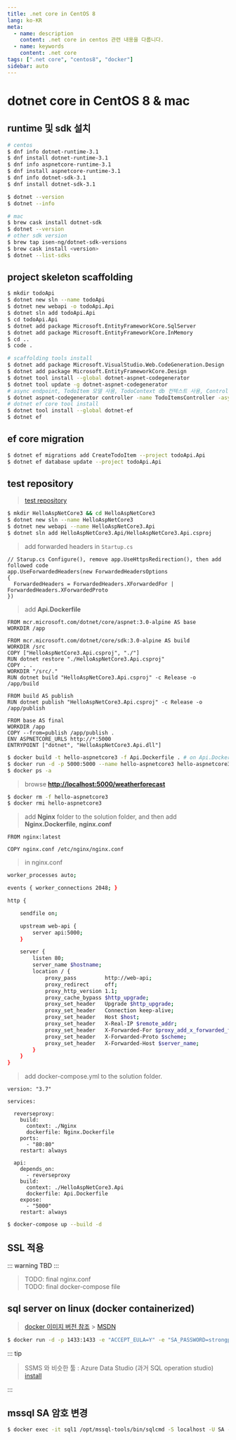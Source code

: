 ```yaml
---
title: .net core in CentOS 8
lang: ko-KR
meta:
  - name: description
    content: .net core in centos 관련 내용을 다룹니다.
  - name: keywords
    content: .net core
tags: [".net core", "centos8", "docker"]
sidebar: auto
---
```


# dotnet core in CentOS 8 & mac

<TagLinks />

## runtime 및 sdk 설치

```bash
# centos
$ dnf info dotnet-runtime-3.1
$ dnf install dotnet-runtime-3.1
$ dnf info aspnetcore-runtime-3.1
$ dnf install aspnetcore-runtime-3.1
$ dnf info dotnet-sdk-3.1
$ dnf install dotnet-sdk-3.1

$ dotnet --version
$ dotnet --info

# mac
$ brew cask install dotnet-sdk
$ dotnet --version
# other sdk version
$ brew tap isen-ng/dotnet-sdk-versions
$ brew cask install <version>
$ dotnet --list-sdks
```

## project skeleton scaffolding

```bash
$ mkdir todoApi
$ dotnet new sln --name todoApi
$ dotnet new webapi -o todoApi.Api
$ dotnet sln add todoApi.Api
$ cd todoApi.Api
$ dotnet add package Microsoft.EntityFrameworkCore.SqlServer
$ dotnet add package Microsoft.EntityFrameworkCore.InMemory
$ cd ..
$ code .

# scaffolding tools install
$ dotnet add package Microsoft.VisualStudio.Web.CodeGeneration.Design
$ dotnet add package Microsoft.EntityFrameworkCore.Design
$ dotnet tool install --global dotnet-aspnet-codegenerator
$ dotnet tool update -g dotnet-aspnet-codegenerator
# async endpoint, TodoItem 모델 사용, TodoContext db 컨텍스트 사용, Controllers 폴더 하위에 생성
$ dotnet aspnet-codegenerator controller -name TodoItemsController -async -api -m TodoItem -dc TodoContext -outDir Controllers
# dotnet ef core tool install
$ dotnet tool install --global dotnet-ef
$ dotnet ef
```

## ef core migration

```bash
$ dotnet ef migrations add CreateTodoItem --project todoApi.Api
$ dotnet ef database update --project todoApi.Api
```

## test repository

> [test repository](https://github.com/shockzinfinity/dotnetcore-dockerized.git)

```bash
$ mkdir HelloAspNetCore3 && cd HelloAspNetCore3
$ dotnet new sln --name HelloAspNetCore3
$ dotnet new webapi --name HelloAspNetCore3.Api
$ dotnet sln add HelloAspNetCore3.Api/HelloAspNetCore3.Api.csproj
```

> add forwarded headers in `Startup.cs`

```dotnet
// Starup.cs Configure(), remove app.UseHttpsRedirection(), then add followed code
app.UseForwardedHeaders(new ForwardedHeadersOptions
{
  ForwardedHeaders = ForwardedHeaders.XForwardedFor | ForwardedHeaders.XForwardedProto
})
```

> add **Api.Dockerfile**

```docker
FROM mcr.microsoft.com/dotnet/core/aspnet:3.0-alpine AS base
WORKDIR /app

FROM mcr.microsoft.com/dotnet/core/sdk:3.0-alpine AS build
WORKDIR /src
COPY ["HelloAspNetCore3.Api.csproj", "./"]
RUN dotnet restore "./HelloAspNetCore3.Api.csproj"
COPY . .
WORKDIR "/src/."
RUN dotnet build "HelloAspNetCore3.Api.csproj" -c Release -o /app/build

FROM build AS publish
RUN dotnet publish "HelloAspNetCore3.Api.csproj" -c Release -o /app/publish

FROM base AS final
WORKDIR /app
COPY --from=publish /app/publish .
ENV ASPNETCORE_URLS http://*:5000
ENTRYPOINT ["dotnet", "HelloAspNetCore3.Api.dll"]
```

```bash
$ docker build -t hello-aspnetcore3 -f Api.Dockerfile . # on Api.Dockerfile location
$ docker run -d -p 5000:5000 --name hello-aspnetcore3 hello-aspnetcore3
$ docker ps -a
```

> browse **[http://localhost:5000/weatherforecast](http://localhost:5000/weatherforecast)**

```bash
$ docker rm -f hello-aspnetcore3
$ docker rmi hello-aspnetcore3
```

> add **Nginx** folder to the solution folder, and then add **Nginx.Dockerfile**, **nginx.conf**

```docker
FROM nginx:latest

COPY nginx.conf /etc/nginx/nginx.conf
```

> in nginx.conf

```bash
worker_processes auto;

events { worker_connections 2048; }

http {

    sendfile on;

    upstream web-api {
        server api:5000;
    }

    server {
        listen 80;
        server_name $hostname;
        location / {
            proxy_pass         http://web-api;
            proxy_redirect     off;
            proxy_http_version 1.1;
            proxy_cache_bypass $http_upgrade;
            proxy_set_header   Upgrade $http_upgrade;
            proxy_set_header   Connection keep-alive;
            proxy_set_header   Host $host;
            proxy_set_header   X-Real-IP $remote_addr;
            proxy_set_header   X-Forwarded-For $proxy_add_x_forwarded_for;
            proxy_set_header   X-Forwarded-Proto $scheme;
            proxy_set_header   X-Forwarded-Host $server_name;
        }
    }
}
```

> add docker-compose.yml to the solution folder.

```docker
version: "3.7"

services:

  reverseproxy:
    build:
      context: ./Nginx
      dockerfile: Nginx.Dockerfile
    ports:
      - "80:80"
    restart: always

  api:
    depends_on:
      - reverseproxy
    build:
      context: ./HelloAspNetCore3.Api
      dockerfile: Api.Dockerfile
    expose:
      - "5000"
    restart: always
```

```bash
$ docker-compose up --build -d
```

## SSL 적용

::: warning
TBD
:::

> TODO: final nginx.conf  
> TODO: final docker-compose file

## sql server on linux (docker containerized)

> [docker 이미지 버전 참조](https://hub.docker.com/_/microsoft-mssql-server) > [MSDN](https://docs.microsoft.com/ko-kr/sql/linux/quickstart-install-connect-docker?view=sql-server-ver15&pivots=cs1-bash)

```bash
$ docker run -d -p 1433:1433 -e "ACCEPT_EULA=Y" -e "SA_PASSWORD=strongpassword" --name sql1 mcr.microsoft.com/mssql/server:2019-latest
```

::: tip

> SSMS 와 비슷한 툴 : Azure Data Studio (과거 SQL operation studio)  
> [install](https://docs.microsoft.com/en-us/sql/azure-data-studio/download-azure-data-studio?view=sql-server-ver15)

:::

## mssql SA 암호 변경

```bash
$ docker exec -it sql1 /opt/mssql-tools/bin/sqlcmd -S localhost -U SA -P "password" -Q 'ALTER LOGIN SA WITH PASSWORD="password"'
```
